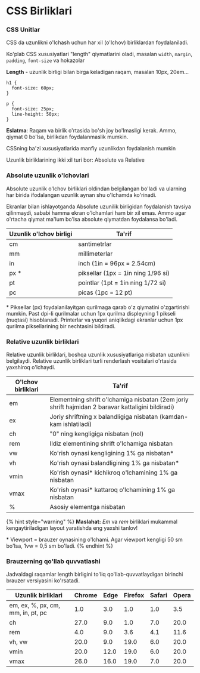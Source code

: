 # CSS Birliklari

### CSS Unitlar <a href="#css-unitlar" id="css-unitlar"></a>

CSS da uzunlikni o'lchash uchun har xil (o'lchov) birliklardan foydalaniladi.

Ko'plab CSS xususiyatlari "length" qiymatlarini oladi, masalan `width`, `margin`, `padding`, `font-size` va hokazolar

**Length** - uzunlik birligi bilan birga keladigan raqam, masalan 10px, 20em...

```
h1 {
  font-size: 60px;
}

p {
  font-size: 25px;
  line-height: 50px;
}
```

**Eslatma**: Raqam va birlik o'rtasida bo'sh joy bo'lmasligi kerak. Ammo, qiymat 0 bo'lsa, birlikdan foydalanmaslik mumkin.

CSSning ba'zi xususiyatlarida manfiy uzunlikdan foydalanish mumkin

Uzunlik birliklarining ikki xil turi bor: Absolute va Relative

### Absolute uzunlik o'lchovlari <a href="#absolute-length-lar" id="absolute-length-lar"></a>

Absolute uzunlik o'lchov birliklari oldindan belgilangan bo'ladi va ularning har birida ifodalangan uzunlik aynan shu o'lchamda ko'rinadi.

Ekranlar bilan ishlayotganda Absolute uzunilik birligidan foydalanish tavsiya qilinmaydi, sababi hamma ekran o'lchamlari ham bir xil emas. Ammo agar o'rtacha qiymat ma'lum bo'lsa absolute qiymatdan foydalansa bo'ladi.

| Uzunlik o'lchov birligi | Ta'rif                             |
| ----------------------- | ---------------------------------- |
| cm                      | santimetrlar                       |
| mm                      | millimeterlar                      |
| in                      | inch (1in = 96px = 2.54cm)         |
| px \*                   | piksellar (1px = 1in ning 1/96 si) |
| pt                      | pointlar (1pt = 1in ning 1/72 si)  |
| pc                      | picas (1pc = 12 pt)                |

\* Piksellar (px) foydalanilayitgan qurilmaga qarab o'z qiymatini o'zgartirishi mumkin. Past dpi-li qurilmalar uchun 1px qurilma displeyning 1 pikseli (nuqtasi) hisoblanadi. Printerlar va yuqori aniqlikdagi ekranlar uchun 1px qurilma piksellarining bir nechtasini bildiradi.

### Relative uzunlik birliklari <a href="#relative-length-lar" id="relative-length-lar"></a>

Relative uzunlik birliklari, boshqa uzunlik xususiyatlariga nisbatan uzunlikni belgilaydi. Relative uzunlik birliklari turli renderlash vositalari o'rtasida yaxshiroq o'lchaydi.

| O'lchov birliklari | Ta'rif                                                                                             |
| ------------------ | -------------------------------------------------------------------------------------------------- |
| em                 | Elementning shrift o'lchamiga nisbatan (2em joriy shrift hajmidan 2 baravar kattaligini bildiradi) |
| ex                 | Joriy shriftning x balandligiga nisbatan (kamdan-kam ishlatiladi)                                  |
| ch                 | "0" ning kengligiga nisbatan (nol)                                                                 |
| rem                | Ildiz elementining shrift o'lchamiga nisbatan                                                      |
| vw                 | Ko'rish oynasi kengligining 1% ga nisbatan\*                                                       |
| vh                 | Ko'rish oynasi balandligining 1% ga nisbatan\*                                                     |
| vmin               | Ko'rish oynasi\* kichikroq o'lchamining 1% ga nisbatan                                             |
| vmax               | Ko'rish oynasi\* kattaroq o'lchamining 1% ga nisbatan                                              |
| %                  | Asosiy elementga nisbatan                                                                          |

{% hint style="warning" %}
**Maslahat:** _Em_ va _rem_ birliklari mukammal kengaytiriladigan layout yaratishda eng yaxshi tanlov!

\* Viewport = brauzer oynasining o'lchami. Agar viewport kengligi 50 sm bo'lsa, 1vw = 0,5 sm bo'ladi.
{% endhint %}

### Brauzerning qo'llab quvvatlashi <a href="#brauzer-qollab-quvvatlashi" id="brauzer-qollab-quvvatlashi"></a>

Jadvaldagi raqamlar length birligini to'liq qo'llab-quvvatlaydigan birinchi brauzer versiyasini ko'rsatadi.

| Uzunlik birliklari                | Chrome | Edge | Firefox | Safari | Opera |
| --------------------------------- | ------ | ---- | ------- | ------ | ----- |
| em, ex, %, px, cm, mm, in, pt, pc | 1.0    | 3.0  | 1.0     | 1.0    | 3.5   |
| ch                                | 27.0   | 9.0  | 1.0     | 7.0    | 20.0  |
| rem                               | 4.0    | 9.0  | 3.6     | 4.1    | 11.6  |
| vh, vw                            | 20.0   | 9.0  | 19.0    | 6.0    | 20.0  |
| vmin                              | 20.0   | 12.0 | 19.0    | 6.0    | 20.0  |
| vmax                              | 26.0   | 16.0 | 19.0    | 7.0    | 20.0  |
